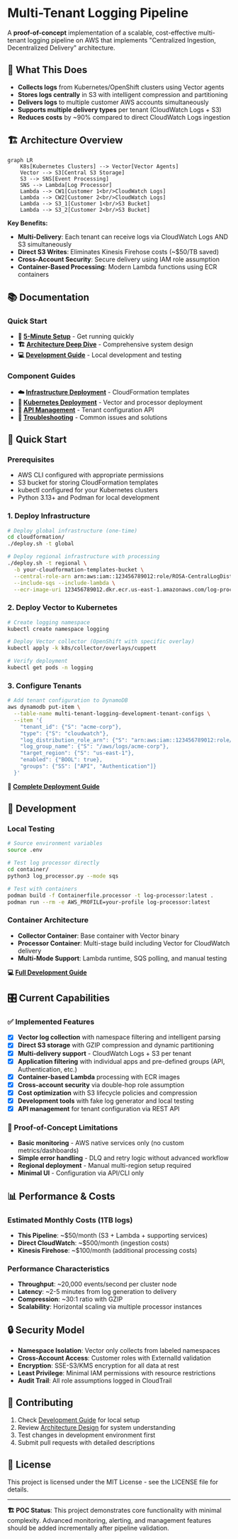 # Multi-Tenant Logging Pipeline

A **proof-of-concept** implementation of a scalable, cost-effective multi-tenant logging pipeline on AWS that implements "Centralized Ingestion, Decentralized Delivery" architecture.

## 🚀 What This Does

- **Collects logs** from Kubernetes/OpenShift clusters using Vector agents
- **Stores logs centrally** in S3 with intelligent compression and partitioning  
- **Delivers logs** to multiple customer AWS accounts simultaneously
- **Supports multiple delivery types** per tenant (CloudWatch Logs + S3)
- **Reduces costs** by ~90% compared to direct CloudWatch Logs ingestion

## 🏗️ Architecture Overview

```mermaid
graph LR
    K8s[Kubernetes Clusters] --> Vector[Vector Agents]
    Vector --> S3[Central S3 Storage]
    S3 --> SNS[Event Processing]
    SNS --> Lambda[Log Processor]
    Lambda --> CW1[Customer 1<br/>CloudWatch Logs]
    Lambda --> CW2[Customer 2<br/>CloudWatch Logs]
    Lambda --> S3_1[Customer 1<br/>S3 Bucket]
    Lambda --> S3_2[Customer 2<br/>S3 Bucket]
```

**Key Benefits:**
- **Multi-Delivery**: Each tenant can receive logs via CloudWatch Logs AND S3 simultaneously
- **Direct S3 Writes**: Eliminates Kinesis Firehose costs (~$50/TB saved)
- **Cross-Account Security**: Secure delivery using IAM role assumption
- **Container-Based Processing**: Modern Lambda functions using ECR containers

## 📚 Documentation

### Quick Start
- **🚀 [5-Minute Setup](docs/deployment-guide.md)** - Get running quickly
- **🏗️ [Architecture Deep Dive](DESIGN.md)** - Comprehensive system design
- **💻 [Development Guide](CLAUDE.md)** - Local development and testing

### Component Guides
- **☁️ [Infrastructure Deployment](cloudformation/README.md)** - CloudFormation templates
- **🚢 [Kubernetes Deployment](k8s/README.md)** - Vector and processor deployment
- **🔌 [API Management](api/README.md)** - Tenant configuration API
- **🐛 [Troubleshooting](docs/troubleshooting.md)** - Common issues and solutions

## 🎯 Quick Start

### Prerequisites
- AWS CLI configured with appropriate permissions
- S3 bucket for storing CloudFormation templates  
- kubectl configured for your Kubernetes clusters
- Python 3.13+ and Podman for local development

### 1. Deploy Infrastructure
```bash
# Deploy global infrastructure (one-time)
cd cloudformation/
./deploy.sh -t global

# Deploy regional infrastructure with processing
./deploy.sh -t regional \
  -b your-cloudformation-templates-bucket \
  --central-role-arn arn:aws:iam::123456789012:role/ROSA-CentralLogDistributionRole-abcd1234 \
  --include-sqs --include-lambda \
  --ecr-image-uri 123456789012.dkr.ecr.us-east-1.amazonaws.com/log-processor:latest
```

### 2. Deploy Vector to Kubernetes
```bash
# Create logging namespace
kubectl create namespace logging

# Deploy Vector collector (OpenShift with specific overlay)
kubectl apply -k k8s/collector/overlays/cuppett

# Verify deployment
kubectl get pods -n logging
```

### 3. Configure Tenants
```bash
# Add tenant configuration to DynamoDB
aws dynamodb put-item \
  --table-name multi-tenant-logging-development-tenant-configs \
  --item '{
    "tenant_id": {"S": "acme-corp"},
    "type": {"S": "cloudwatch"},
    "log_distribution_role_arn": {"S": "arn:aws:iam::123456789012:role/LogDistributionRole"},
    "log_group_name": {"S": "/aws/logs/acme-corp"},
    "target_region": {"S": "us-east-1"},
    "enabled": {"BOOL": true},
    "groups": {"SS": ["API", "Authentication"]}
  }'
```

**📖 [Complete Deployment Guide](docs/deployment-guide.md)**

## 🔧 Development

### Local Testing
```bash
# Source environment variables
source .env

# Test log processor directly
cd container/
python3 log_processor.py --mode sqs

# Test with containers
podman build -f Containerfile.processor -t log-processor:latest .
podman run --rm -e AWS_PROFILE=your-profile log-processor:latest
```

### Container Architecture
- **Collector Container**: Base container with Vector binary
- **Processor Container**: Multi-stage build including Vector for CloudWatch delivery
- **Multi-Mode Support**: Lambda runtime, SQS polling, and manual testing

**💻 [Full Development Guide](CLAUDE.md)**

## 🎛️ Current Capabilities

### ✅ Implemented Features
- [x] **Vector log collection** with namespace filtering and intelligent parsing
- [x] **Direct S3 storage** with GZIP compression and dynamic partitioning
- [x] **Multi-delivery support** - CloudWatch Logs + S3 per tenant
- [x] **Application filtering** with individual apps and pre-defined groups (API, Authentication, etc.)
- [x] **Container-based Lambda** processing with ECR images
- [x] **Cross-account security** via double-hop role assumption
- [x] **Cost optimization** with S3 lifecycle policies and compression
- [x] **Development tools** with fake log generator and local testing
- [x] **API management** for tenant configuration via REST API

### 🚧 Proof-of-Concept Limitations
- **Basic monitoring** - AWS native services only (no custom metrics/dashboards)
- **Simple error handling** - DLQ and retry logic without advanced workflow
- **Regional deployment** - Manual multi-region setup required
- **Minimal UI** - Configuration via API/CLI only

## 📊 Performance & Costs

### Estimated Monthly Costs (1TB logs)
- **This Pipeline**: ~$50/month (S3 + Lambda + supporting services)
- **Direct CloudWatch**: ~$500/month (ingestion costs)
- **Kinesis Firehose**: ~$100/month (additional processing costs)

### Performance Characteristics
- **Throughput**: ~20,000 events/second per cluster node
- **Latency**: ~2-5 minutes from log generation to delivery
- **Compression**: ~30:1 ratio with GZIP
- **Scalability**: Horizontal scaling via multiple processor instances

## 🔒 Security Model

- **Namespace Isolation**: Vector only collects from labeled namespaces
- **Cross-Account Access**: Customer roles with ExternalId validation
- **Encryption**: SSE-S3/KMS encryption for all data at rest
- **Least Privilege**: Minimal IAM permissions with resource restrictions
- **Audit Trail**: All role assumptions logged in CloudTrail

## 🤝 Contributing

1. Check [Development Guide](CLAUDE.md) for local setup
2. Review [Architecture Design](DESIGN.md) for system understanding
3. Test changes in development environment first
4. Submit pull requests with detailed descriptions

## 📄 License

This project is licensed under the MIT License - see the LICENSE file for details.

---

**🏗️ POC Status**: This project demonstrates core functionality with minimal complexity. Advanced monitoring, alerting, and management features should be added incrementally after pipeline validation.